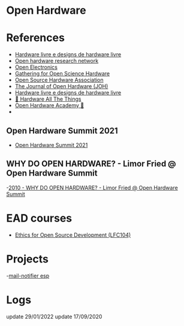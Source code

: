 # Open Hardware

# References
- [Hardware livre e designs de hardware livre](https://www.gnu.org/philosophy/free-hardware-designs.html)
- [Open hardware research network](https://open-hardware.network/)
- [Open Electronics](https://www.open-electronics.org/)
- [Gathering for Open Science Hardware](http://openhardware.science/)
- [Open Source Hardware Association](https://www.oshwa.org/)
- [The Journal of Open Hardware (JOH)](https://openhardware.metajnl.com/)
- [Hardware livre e designs de hardware livre](https://www.gnu.org/philosophy/free-hardware-designs.html)
- [🔌 Hardware All The Things](https://swisskyrepo.github.io/HardwareAllTheThings/#)
- [Open Hardware Academy 🚀](https://www.openhardware.academy/01_Welcome.html)
- 
## Open Hardware Summit 2021
- [Open Hardware Summit 2021](https://www.youtube.com/watch?v=KbNqtjLEN3U)

## WHY DO OPEN HARDWARE? - Limor Fried @ Open Hardware Summit 
-[2010 - WHY DO OPEN HARDWARE? - Limor Fried @ Open Hardware Summit](https://www.youtube.com/watch?v=UYRhupdnUcY)

# EAD courses
- [Ethics for Open Source Development (LFC104)](https://training.linuxfoundation.org/training/ethics-for-open-source-development-lfc104/)

# Projects
-[mail-notifier esp](https://blog.zakkemble.net/mail-notifier-wifi-edition/)
# Logs
update 29/01/2022
update 17/09/2020

